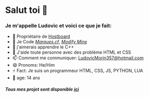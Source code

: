 # Salut toi 👋
### Je m'appelle Ludovic et voici ce que je fait:

- 🔑 Propriétaire de [Hostboard](https://github.com/hostboard)
- 🔭 Je Code *[Marques.cf](https://marques.cf)*, 
*[Modify Mine](https://modify-mine.netlify.com)*
- 🌱 j'aimerais apprendre le C++
- 🤔 J'aide toute personne avec des problème HTML et CSS
- 📫 Comment me communiquer: LudovicMorin357@hotmail.com
- 😄 Pronoms: He/Him
- ⚡ Fact: Je suis un programmeur HTML, CSS, JS, PYTHON, LUA
- 🎉 age: 14 ans

##### Tous mes projet sont disponible [ici](https://github.com/abstra208?tab=repositories)
